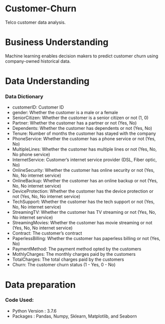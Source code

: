 # Customer-Churn
Telco customer data analysis. 

# Business Understanding
Machine learning enables decision makers to predict customer churn using company-owned historical data.

# Data Understanding
### Data Dictionary

* customerID: Customer ID
* gender: Whether the customer is a male or a female
* SeniorCitizen: Whether the customer is a senior citizen or not (1, 0)
* Partner: Whether the customer has a partner or not (Yes, No)
* Dependents: Whether the customer has dependents or not (Yes, No)
* Tenure: Number of months the customer has stayed with the company
* PhoneService: Whether the customer has a phone service or not (Yes, No)
* MultipleLines: Whether the customer has multiple lines or not (Yes, No, No phone service)
* InternetService: Customer’s internet service provider (DSL, Fiber optic, No)
* OnlineSecurity: Whether the customer has online security or not (Yes, No, No internet service)
* OnlineBackup: Whether the customer has an online backup or not (Yes, No, No internet service)
* DeviceProtection: Whether the customer has the device protection or not (Yes, No, No internet service)
* TechSupport: Whether the customer has the tech support or not (Yes, No, No internet service)
* StreamingTV: Whether the customer has TV streaming or not (Yes, No, No internet service)
* StreamingMovies: Whether the customer has movie streaming or not (Yes, No, No internet service)
* Contract: The customer’s contract 
* PaperlessBilling: Whether the customer has paperless billing or not (Yes, No)
* PaymentMethod: The payment method opted by the customers 
* MothlyCharges: The monthly charges paid by the customers
* TotalCharges: The total charges paid by the customers
* Churn: The customer churn status (1 - Yes, 0 - No)

# Data preparation 

### Code Used:

* Python Version	: 3.7.6
* Packages		: Pandas, Numpy, Sklearn, Matplotlib, and Seaborn


